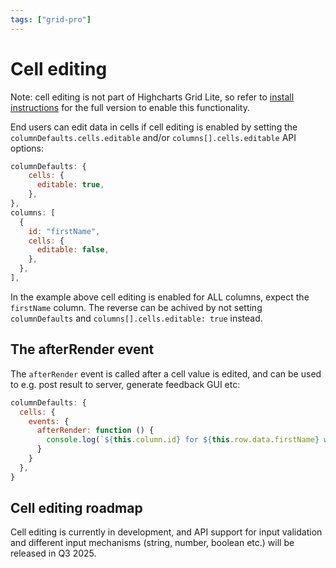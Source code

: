```yaml
---
tags: ["grid-pro"]
---
```


# Cell editing

Note: cell editing is not part of Highcharts Grid Lite, so refer to [install instructions](https://www.highcharts.com/docs/dashboards/grid-standalone) for the full version to enable this functionality.

End users can edit data in cells if cell editing is enabled by setting the `columnDefaults.cells.editable` and/or `columns[].cells.editable` API options:

```js
columnDefaults: {
    cells: {
      editable: true,
    },
},
columns: [
  {
    id: "firstName",
    cells: {
      editable: false,
    },
  },
],
```

In the example above cell editing is enabled for ALL columns, expect the `firstName` column. The reverse can be achived by not setting `columnDefaults` and `columns[].cells.editable: true` instead.

## The afterRender event

The `afterRender` event is called after a cell value is edited, and can be used to e.g. post result to server, generate feedback GUI etc:

```js
columnDefaults: {
  cells: {
    events: {
      afterRender: function () {
        console.log(`${this.column.id} for ${this.row.data.firstName} was updated to ${this.value}`);
      }
    }
  },
}
```

## Cell editing roadmap

Cell editing is currently in development, and API support for input validation and different input mechanisms (string, number, boolean etc.) will be released in Q3 2025.
